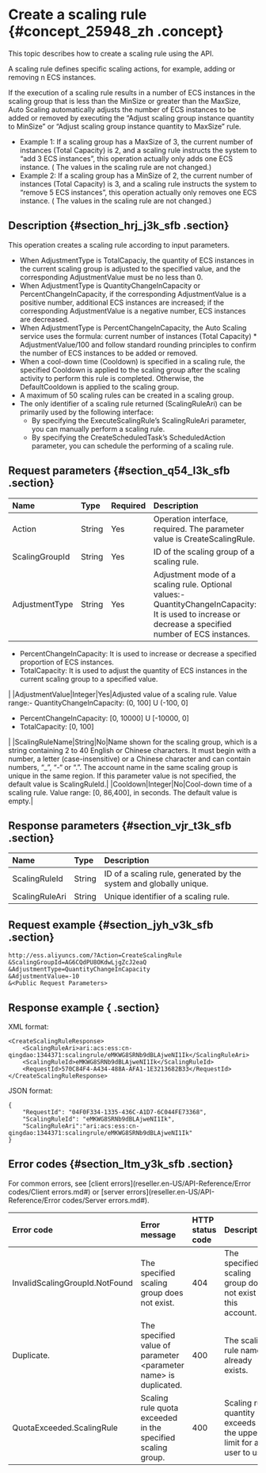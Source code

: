 # Create a scaling rule {#concept_25948_zh .concept}

This topic describes how to create a scaling rule using the API.

A scaling rule defines specific scaling actions, for example, adding or removing n ECS instances.

If the execution of a scaling rule results in a number of ECS instances in the scaling group that is less than the MinSize or greater than the MaxSize, Auto Scaling automatically adjusts the number of ECS instances to be added or removed by executing the “Adjust scaling group instance quantity to MinSize” or “Adjust scaling group instance quantity to MaxSize” rule.

-   Example 1: If a scaling group has a MaxSize of 3, the current number of instances \(Total Capacity\) is 2, and a scaling rule instructs the system to “add 3 ECS instances”, this operation actually only adds one ECS instance. \( The values in the scaling rule are not changed.\)
-   Example 2: If a scaling group has a MinSize of 2, the current number of instances \(Total Capacity\) is 3, and a scaling rule instructs the system to “remove 5 ECS instances”, this operation actually only removes one ECS instance. \( The values in the scaling rule are not changed.\)

## Description {#section_hrj_j3k_sfb .section}

This operation creates a scaling rule according to input parameters.

-   When AdjustmentType is TotalCapaciy, the quantity of ECS instances in the current scaling group is adjusted to the specified value, and the corresponding AdjustmentValue must be no less than 0.
-   When AdjustmentType is QuantityChangeInCapacity or PercentChangeInCapacity, if the corresponding AdjustmentValue is a positive number, additional ECS instances are increased; if the corresponding AdjustmentValue is a negative number, ECS instances are decreased.
-   When AdjustmentType is PercentChangeInCapacity, the Auto Scaling service uses the formula: current number of instances \(Total Capacity\) \* AdjustmentValue/100 and follow standard rounding principles to confirm the number of ECS instances to be added or removed.
-   When a cool-down time \(Cooldown\) is specified in a scaling rule, the specified Cooldown is applied to the scaling group after the scaling activity to perform this rule is completed. Otherwise, the DefaultCooldown is applied to the scaling group.
-   A maximum of 50 scaling rules can be created in a scaling group.
-   The only identifier of a scaling rule returned \(ScalingRuleAri\) can be primarily used by the following interface:
    -   By specifying the ExecuteScalingRule’s ScalingRuleAri parameter, you can manually perform a scaling rule.
    -   By specifying the CreateScheduledTask’s ScheduledAction parameter, you can schedule the performing of a scaling rule.

## Request parameters {#section_q54_l3k_sfb .section}

|Name|Type|Required|Description|
|:---|:---|:-------|:----------|
|Action|String|Yes|Operation interface, required. The parameter value is CreateScalingRule.|
|ScalingGroupId|String|Yes|ID of the scaling group of a scaling rule.|
|AdjustmentType|String|Yes|Adjustment mode of a scaling rule. Optional values:-   QuantityChangeInCapacity: It is used to increase or decrease a specified number of ECS instances.
-   PercentChangeInCapacity: It is used to increase or decrease a specified proportion of ECS instances.
-   TotalCapacity: It is used to adjust the quantity of ECS instances in the current scaling group to a specified value.

|
|AdjustmentValue|Integer|Yes|Adjusted value of a scaling rule. Value range:-   QuantityChangeInCapacity: \(0, 100\] U \(-100, 0\]
-   PercentChangeInCapacity: \[0, 10000\] U \[-10000, 0\]
-   TotalCapacity: \[0, 100\]

|
|ScalingRuleName|String|No|Name shown for the scaling group, which is a string containing 2 to 40 English or Chinese characters. It must begin with a number, a letter \(case-insensitive\) or a Chinese character and can contain numbers, “\_”, “-“ or “.”. The account name in the same scaling group is unique in the same region. If this parameter value is not specified, the default value is ScalingRuleId.|
|Cooldown|Integer|No|Cool-down time of a scaling rule. Value range: \[0, 86,400\], in seconds. The default value is empty.|

## Response parameters {#section_vjr_t3k_sfb .section}

|Name|Type|Description|
|:---|:---|:----------|
|ScalingRuleId|String|ID of a scaling rule, generated by the system and globally unique.|
|ScalingRuleAri|String|Unique identifier of a scaling rule.|

## Request example {#section_jyh_v3k_sfb .section}

```
http://ess.aliyuncs.com/?Action=CreateScalingRule
&ScalingGroupId=AG6CQdPU8OKdwLjgZcJ2eaQ
&AdjustmentType=QuantityChangeInCapacity
&AdjustmentValue=-10
&<Public Request Parameters>
```

## Response example { .section}

XML format:

```
<CreateScalingRuleResponse>   
    <ScalingRuleAri>ari:acs:ess:cn-qingdao:1344371:scalingrule/eMKWG8SRNb9dBLAjweNI1Ik</ScalingRuleAri>
    <ScalingRuleId>eMKWG8SRNb9dBLAjweNI1Ik</ScalingRuleId>
    <RequestId>570C84F4-A434-488A-AFA1-1E3213682B33</RequestId>
</CreateScalingRuleResponse>
```

JSON format:

```
{
    "RequestId": "04F0F334-1335-436C-A1D7-6C044FE73368",
    "ScalingRuleId": "eMKWG8SRNb9dBLAjweNI1Ik",
    "ScalingRuleAri":"ari:acs:ess:cn-qingdao:1344371:scalingrule/eMKWG8SRNb9dBLAjweNI1Ik"
}
```

## Error codes {#section_ltm_y3k_sfb .section}

For common errors, see [client errors](reseller.en-US/API-Reference/Error codes/Client errors.md#) or [server errors](reseller.en-US/API-Reference/Error codes/Server errors.md#).

|Error code|Error message|HTTP status code|Description|
|:---------|:------------|:---------------|:----------|
|InvalidScalingGroupId.NotFound|The specified scaling group does not exist.|404|The specified scaling group does not exist in this account.|
|Duplicate.|The specified value of parameter <parameter name\> is duplicated.|400|The scaling rule name already exists.|
|QuotaExceeded.ScalingRule|Scaling rule quota exceeded in the specified scaling group.|400|Scaling rule quantity exceeds the upper limit for a user to use.|

